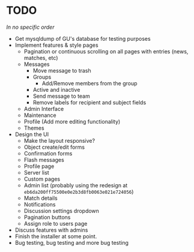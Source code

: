 TODO
====

<em>In no specific order</em>

- Get mysqldump of GU's database for testing purposes
- Implement features & style pages
    - Pagination or continuous scrolling on all pages with entries (news, matches, etc)
    - Messages
        - Move message to trash
        - Groups
            - Add/Remove members from the group
        - Active and inactive
        - Send message to team
        - Remove labels for recipient and subject fields
    - Admin Interface
    - Maintenance
    - Profile (Add more editing functionality)
    - Themes
- Design the UI
    - Make the layout responsive?
    - Object create/edit forms
    - Confirmation forms
    - Flash messages
    - Profile page
    - Server list
    - Custom pages
    - Admin list (probably using the redesign at `eb6da200ff75500e0e2b3d8fb0063e021e724056`)
    - Match details
    - Notifications
    - Discussion settings dropdown
    - Pagination buttons
    - Assign role to users page
- Discuss features with admins
- Finish the installer at some point.
- Bug testing, bug testing and more bug testing
